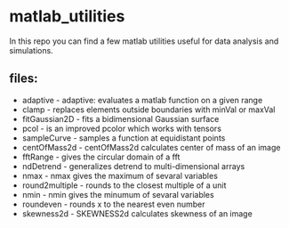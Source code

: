 # matlab_utilities

In this repo you can find a few matlab utilities useful for data analysis and simulations.

 ## files:
   - adaptive      - adaptive: evaluates a matlab function on a given range
   - clamp         - replaces elements outside boundaries with minVal or maxVal
   - fitGaussian2D - fits a bidimensional Gaussian surface
   - pcol          - is an improved pcolor which works with tensors
   - sampleCurve   - samples a function at equidistant points
   - centOfMass2d   - centOfMass2d calculates center of mass of an image
   - fftRange       - gives the circular domain of a fft
   - ndDetrend      - generalizes detrend to multi-dimensional arrays
   - nmax           - nmax gives the maximum of sevaral variables
   - round2multiple - rounds to the closest multiple of a unit
   - nmin           - nmin gives the minumum of sevaral variables
   - roundeven      - rounds x to the nearest even number
   - skewness2d     - SKEWNESS2d calculates skewness of an image
